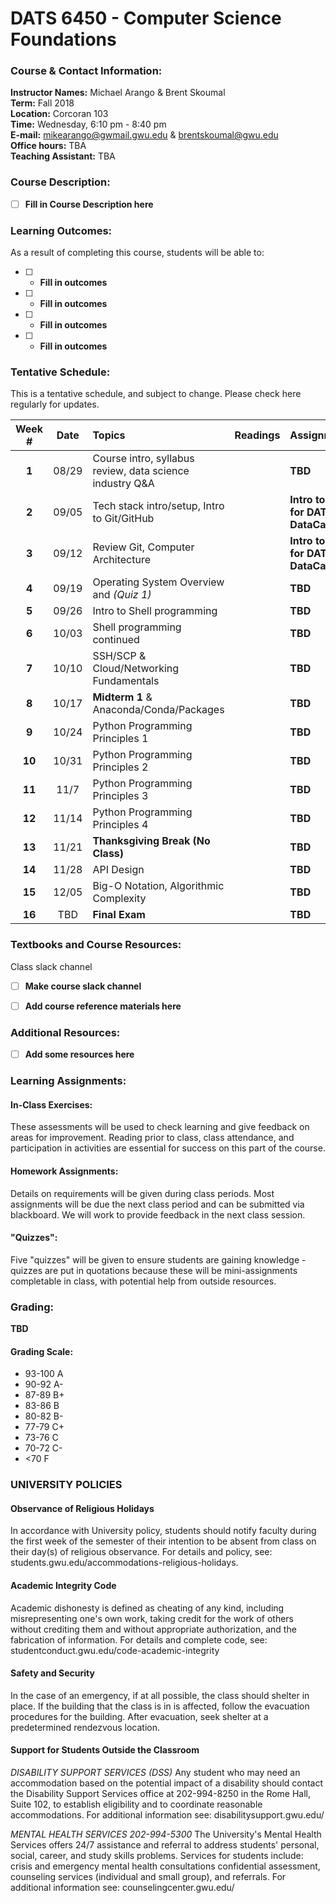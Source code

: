 # DATS 6450 - Computer Science Foundations

### Course & Contact Information:

**Instructor Names:** Michael Arango & Brent Skoumal \
**Term:** Fall 2018 \
**Location:** Corcoran 103 \
**Time:** Wednesday, 6:10 pm - 8:40 pm \
**E-mail:** mikearango@gwmail.gwu.edu & brentskoumal@gwu.edu \
**Office hours:** TBA \
**Teaching Assistant:** TBA 
###  Course Description:

- [ ] **Fill in Course Description here**

### Learning Outcomes:

 As a result of completing this course, students will be able to:
 - [ ] - **Fill in outcomes**
 - [ ] - **Fill in outcomes**
 - [ ] - **Fill in outcomes**
 - [ ] - **Fill in outcomes**

### Tentative Schedule:
This is a tentative schedule, and subject to change. Please check here regularly for updates.

| Week # |Date   | Topics | Readings | Assignments |
| :----: |:----: |:-------|:---------|:------------|
| **1**  | 08/29 | Course intro, syllabus review, data science industry Q&A |  | **TBD** |
| **2**  | 09/05 | Tech stack intro/setup, Intro to Git/GitHub              |  | **Intro to Git for DATS on DataCamp** |
| **3**  | 09/12 | Review Git, Computer Architecture                        |  | **Intro to Git for DATS on DataCamp** |
| **4**  | 09/19 | Operating System Overview and *(Quiz 1)*                 |  | **TBD** |
| **5**  | 09/26 | Intro to Shell programming                               |  | **TBD** |
| **6**  | 10/03 | Shell programming continued                              |  | **TBD** |
| **7**  | 10/10 | SSH/SCP & Cloud/Networking Fundamentals                  |  | **TBD** |
| **8**  | 10/17 | **Midterm 1** & Anaconda/Conda/Packages                  |  | **TBD** |
| **9**  | 10/24 | Python Programming Principles 1                          |  | **TBD** | 
| **10** | 10/31 | Python Programming Principles 2                          |  | **TBD** | 
| **11** | 11/7  | Python Programming Principles 3                          |  | **TBD** |
| **12** | 11/14 | Python Programming Principles 4                          |  | **TBD** |
| **13** | 11/21 | **Thanksgiving Break (No Class)**                        |  | **TBD** |
| **14** | 11/28 | API Design                                               |  | **TBD** |
| **15** | 12/05 | Big-O Notation, Algorithmic Complexity                   |  | **TBD** |
| **16** | TBD   | **Final Exam**                                           |  | **TBD** |

### Textbooks and Course Resources:

Class slack channel 
- [ ] **Make course slack channel**

- [ ] **Add course reference materials here**

### Additional Resources:

- [ ] **Add some resources here**

### Learning Assignments:

#### In-Class Exercises:
 These assessments will be used to check learning and give feedback on areas for improvement. Reading prior to class, class attendance, and participation in activities are essential for success on this part of the course.
 
#### Homework Assignments:
 Details on requirements will be given during class periods. Most assignments will be due the next class period and can be submitted via blackboard. We will work to provide feedback in the next class session. 
 

#### "Quizzes": 
Five "quizzes" will be given to ensure students are gaining knowledge - quizzes are put in quotations because these will be mini-assignments completable in class, with potential help from outside resources.

### Grading:
**TBD**


#### Grading Scale:

 - 93-100 A
 - 90-92 A- 
 - 87-89 B+
 - 83-86 B 
 - 80-82 B- 
 - 77-79 C+ 
 - 73-76 C 
 - 70-72 C- 
 - <70 F

###  UNIVERSITY POLICIES

#### Observance of Religious Holidays 
In accordance with University policy, students should notify faculty during the first week of the semester of their intention to be absent from class on their day(s) of religious observance. 
For details and policy, see: students.gwu.edu/accommodations-religious-holidays.

#### Academic Integrity Code

Academic dishonesty is defined as cheating of any kind, including misrepresenting one's own work, taking credit for the work of others without crediting them and without appropriate authorization, and the fabrication of information. 
For details and complete code, see: studentconduct.gwu.edu/code-academic-integrity

#### Safety and Security

In the case of an emergency, if at all possible, the class should shelter in place. If the building that the class is in is affected, follow the evacuation procedures for the building. After evacuation, seek shelter at a predetermined rendezvous location.

#### Support for Students Outside the Classroom

*DISABILITY SUPPORT SERVICES (DSS)*
Any student who may need an accommodation based on the potential impact of a disability should contact the Disability Support Services office at 202-994-8250 in the Rome Hall, Suite 102, to establish eligibility and to coordinate reasonable accommodations. 
For additional information see: disabilitysupport.gwu.edu/

*MENTAL HEALTH SERVICES  202-994-5300*
The University's Mental Health Services offers 24/7 assistance and referral to address students' personal, social, career, and study skills problems. Services for students include: crisis and emergency mental health consultations confidential assessment, counseling services (individual and small group), and referrals. 
For additional information see: counselingcenter.gwu.edu/ 
